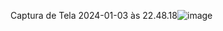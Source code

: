 Captura de Tela 2024-01-03 às 22.48.18![image](https://github.com/abraladaXd/situacao-do-aluno/assets/146301089/89adb01e-9b42-4880-854f-778f4e879a80)
